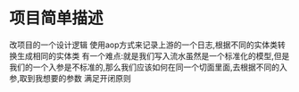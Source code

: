 # 项目简单描述
改项目的一个设计逻辑
使用aop方式来记录上游的一个日志,根据不同的实体类转换生成相同的实体类
有一个难点:就是我们写入流水虽然是一个标准化的模型,但是我们的一个入参是不标准的,那么我们应该如何在同一个切面里面,去根据不同的入参,取到我想要的参数
满足开闭原则